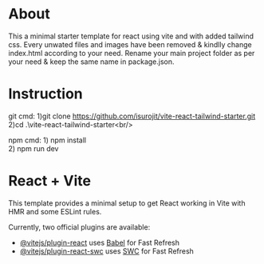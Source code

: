 # About

This a minimal starter template for react using vite and with added tailwind css. Every unwated files and images have been removed & kindlly change index.html according to your need. Rename your main project folder as per your need & keep the same name in package.json.

# Instruction
git cmd: 1)git clone https://github.com/isurojit/vite-react-tailwind-starter.git<br/>
         2)cd .\vite-react-tailwind-starter\<br/>
         
npm cmd: 1) npm install<br/>
         2) npm run dev<br/>

# React + Vite

This template provides a minimal setup to get React working in Vite with HMR and some ESLint rules.

Currently, two official plugins are available:

- [@vitejs/plugin-react](https://github.com/vitejs/vite-plugin-react/blob/main/packages/plugin-react/README.md) uses [Babel](https://babeljs.io/) for Fast Refresh
- [@vitejs/plugin-react-swc](https://github.com/vitejs/vite-plugin-react-swc) uses [SWC](https://swc.rs/) for Fast Refresh

